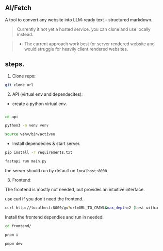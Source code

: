 ## AI/Fetch

A tool to convert any website into LLM-ready text  - structured markdown.


> Currently it not yet a hosted service. you can clone and use locally instead.

> * The current approach work best for server rendered website and would struggle for heavily client rendered websites.

## steps.

1. Clone repo:

```bash
git clone url
```

2. API (virtual env and dependecites):

- create a python virtual env.

```bash

cd api

python3 -m venv venv

source venv/bin/activae
```

- Install dependecies & start server.

```bash
pip install -r requirements.txt

fastapi run main.py
```

the server should run by default on `localhost:8000`

3.  Frontend:

The frontend is mostly not needed, but provides an intuitive interface.

use curl if you don't need the frontend.

```bash
curl http://localhost:8000/gx?url=URL_TO_CRAWL&max_depth=2 (best within 1-3) 
```


Install the frontend dependies and run in needed.

```bash
cd frontend/

pnpm i

pmpm dev
```



